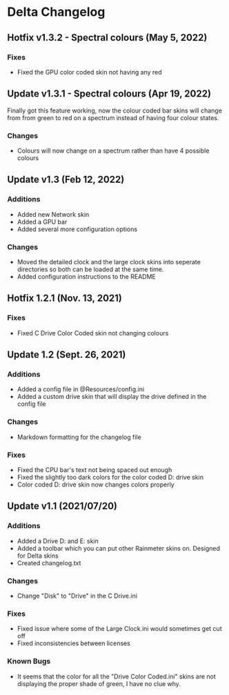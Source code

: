 # Delta Changelog

## Hotfix v1.3.2 - Spectral colours (May 5, 2022)

### Fixes
- Fixed the GPU color coded skin not having any red

## Update v1.3.1 - Spectral colours (Apr 19, 2022)

Finally got this feature working, now the colour coded bar skins will change from from green to red on a spectrum instead of having four colour states.

### Changes
- Colours will now change on a spectrum rather than have 4 possible colours

## Update v1.3 (Feb 12, 2022)

### Additions
- Added new Network skin
- Added a GPU bar
- Added several more configuration options

### Changes
- Moved the detailed clock and the large clock skins into seperate directories so both can be loaded at the same time.
- Added configuration instructions to the README

## Hotfix 1.2.1 (Nov. 13, 2021)

### Fixes
- Fixed C Drive Color Coded skin not changing colours

## Update 1.2 (Sept. 26, 2021)

### Additions
- Added a config file in @Resources/config.ini
- Added a custom drive skin that will display the drive defined in the config file

### Changes
- Markdown formatting for the changelog file

### Fixes
- Fixed the CPU bar's text not being spaced out enough
- Fixed the slightly too dark colors for the color coded D: drive skin
- Color coded D: drive skin now changes colors properly

## Update v1.1 (2021/07/20)

### Additions
- Added a Drive D: and E: skin
- Added a toolbar which you can put other Rainmeter skins on. Designed for Delta skins
- Created changelog.txt

### Changes
- Change "Disk" to "Drive" in the C Drive.ini

### Fixes
- Fixed issue where some of the Large Clock.ini would sometimes get cut off
- Fixed inconsistencies between licenses

### Known Bugs
- It seems that the color for all the "Drive Color Coded.ini" skins are not displaying the proper shade of green, I have no clue why.